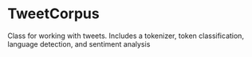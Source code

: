 # TweetCorpus
Class for working with tweets. Includes a tokenizer, token classification, language detection, and sentiment analysis
